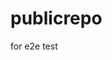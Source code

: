 # publicrepo
for e2e test













































































































































































































































































































































































































































































































































































































































































































































